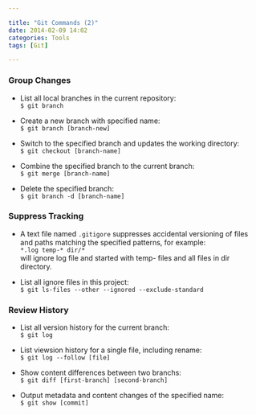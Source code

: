 ```yaml
---

title: "Git Commands (2)"
date: 2014-02-09 14:02
categories: Tools
tags: [Git]

---
```

### Group Changes
- List all local branches in the current repository:   
`$ git branch`   

- Create a new branch with specified name:   
`$ git branch [branch-new]`   

- Switch to the specified branch and updates the working directory:   
`$ git checkout [branch-name]`

- Combine the specified branch to the current branch:   
`$ git merge [branch-name]`

- Delete the specified branch:   
`$ git branch -d [branch-name]`

<!--more-->

### Suppress Tracking
- A text file named `.gitigore` suppresses accidental versioning of files and paths matching the specified patterns, for example:   
`*.log temp-* dir/*`   
will ignore log file and started with temp- files and all files in dir directory.   

- List all ignore files in this project:   
`$ git ls-files --other --ignored --exclude-standard`   

### Review History
- List all version history for the current branch:   
`$ git log`

- List viewsion history for a single file, including rename:   
`$ git log --follow [file]`

- Show content differences between two branchs:   
`$ git diff [first-branch] [second-branch]`

- Output metadata and content changes of the specified name:   
`$ git show [commit]`